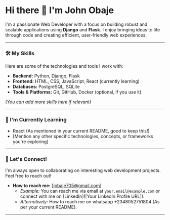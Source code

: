 # Hi there 👋 I'm John Obaje

I'm a passionate Web Developer with a focus on building robust and scalable applications using **Django** and **Flask**. I enjoy bringing ideas to life through code and creating efficient, user-friendly web experiences.

---

### 🛠️ My Skills

Here are some of the technologies and tools I work with:

* **Backend:** Python, Django, Flask
* **Frontend:** HTML, CSS, JavaScript, React (currently learning)
* **Databases:** PostgreSQL, SQLite
* **Tools & Platforms:** Git, GitHub, Docker (optional, if you use it)

*(You can add more skills here if relevant)*

---

### 🌱 I'm Currently Learning

* React (As mentioned in your current README, good to keep this!)
* [Mention any other specific technologies, concepts, or frameworks you're exploring]

---


### 👋 Let's Connect!

I'm always open to collaborating on interesting web development projects. Feel free to reach out!

* **How to reach me:** [jobaje705@gmail.com]
    * *Example:* You can reach me via email at `your.email@example.com` or connect with me on [LinkedIn]([Your LinkedIn Profile URL]).
    * *Alternatively:* How to reach me on whatsapp +2348052751804 (As per your current README).

---

